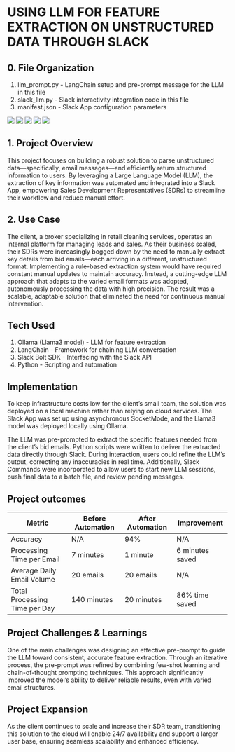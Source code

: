 # USING LLM FOR FEATURE EXTRACTION ON UNSTRUCTURED DATA THROUGH SLACK
## 0. File Organization
1. llm_prompt.py - LangChain setup and pre-prompt message for the LLM in this file
2. slack_llm.py - Slack interactivity integration code in this file
3. manifest.json - Slack App configuration parameters

![](https://img.shields.io/badge/Ollama-000000?style=for-the-badge&logo=ollama&logoColor=white)
![](https://img.shields.io/badge/Meta-0467DF?style=for-the-badge&logo=meta&logoColor=white)
![](https://img.shields.io/badge/LangChain-1C3C3C?style=for-the-badge&logo=langchain&logoColor=white)
![](https://img.shields.io/badge/Slack-4A154B?style=for-the-badge&logo=slack&logoColor=white)
![](https://img.shields.io/badge/Python-FFD43B?style=for-the-badge&logo=python&logoColor=blue)


## 1. Project Overview
This project focuses on building a robust solution to parse unstructured data—specifically, email messages—and efficiently return structured information to users. By leveraging a Large Language Model (LLM), the extraction of key information was automated and integrated into a Slack App, empowering Sales Development Representatives (SDRs) to streamline their workflow and reduce manual effort.

## 2. Use Case
The client, a broker specializing in retail cleaning services, operates an internal platform for managing leads and sales. As their business scaled, their SDRs were increasingly bogged down by the need to manually extract key details from bid emails—each arriving in a different, unstructured format. Implementing a rule-based extraction system would have required constant manual updates to maintain accuracy. Instead, a cutting-edge LLM approach that adapts to the varied email formats was adopted, autonomously processing the data with high precision. The result was a scalable, adaptable solution that eliminated the need for continuous manual intervention.

## Tech Used
1. Ollama (Llama3 model) - LLM for feature extraction
2. LangChain - Framework for chaining LLM conversation
3. Slack Bolt SDK - Interfacing with the Slack API
5. Python - Scripting and automation

## Implementation
To keep infrastructure costs low for the client’s small team, the solution was deployed on a local machine rather than relying on cloud services. The Slack App was set up using asynchronous SocketMode, and the Llama3 model was deployed locally using Ollama.

The LLM was pre-prompted to extract the specific features needed from the client’s bid emails. Python scripts were written to deliver the extracted data directly through Slack. During interaction, users could refine the LLM’s output, correcting any inaccuracies in real time. Additionally, Slack Commands were incorporated to allow users to start new LLM sessions, push final data to a batch file, and review pending messages.

## Project outcomes
| **Metric**                          | **Before Automation** | **After Automation** | **Improvement** |
|-------------------------------------|-----------------------|----------------------|-----------------|
| Accuracy                            | N/A                   | 94%                  | N/A             |
| Processing Time per Email           | 7 minutes             | 1 minute             | 6 minutes saved |
| Average Daily Email Volume          | 20 emails             | 20 emails            | N/A             |
| Total Processing Time per Day       | 140 minutes           | 20 minutes           | 86% time saved  |

## Project Challenges & Learnings
One of the main challenges was designing an effective pre-prompt to guide the LLM toward consistent, accurate feature extraction. Through an iterative process, the pre-prompt was refined by combining few-shot learning and chain-of-thought prompting techniques. This approach significantly improved the model’s ability to deliver reliable results, even with varied email structures.

## Project Expansion
As the client continues to scale and increase their SDR team, transitioning this solution to the cloud will enable 24/7 availability and support a larger user base, ensuring seamless scalability and enhanced efficiency.

